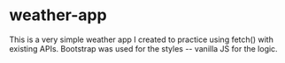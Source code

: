 # weather-app

This is a very simple weather app I created to practice using fetch() with existing APIs. Bootstrap was used for the styles -- vanilla JS for the logic.
